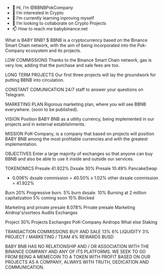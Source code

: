 - 👋 Hi, I’m @BBNBPokCompany
- 👀 I’m interested in Crypto
- 🌱 I’m currently learning inproving myself
- 💞️ I’m looking to collaborate on Crypto Projects
- 📫 How to reach me babybinance.net

What is BABY BNB?
$ BBNB is a cryptocurrency based on the Binance Smart Chain network, with the aim of being incorporated into the Pok-Company ecosystem and its projects.

LOW COMMISSIONS
Thanks to the Binance Smart Chain network, gas is very low, adding that the purchase and sale fees are too.

LONG TERM PROJECTS
Our first three projects will lay the groundwork for putting BBNB into circulation.

CONSTANT COMUNICATION
24/7 staff to answer your questions on Telegram.

MARKETING PLAN
Rigorous marketing plan, where you will see BBNB everywhere. (soon to be published).

VISION
Position BABY BNB as a utility currency, being implemented in our projects and in external establishments.

MISSION
PoK-Company, is a company that based on projects will position BABY BNB among the most profitable currencies and with the greatest implementation.

OBJECTIVES
Enter a large majority of exchanges so that anyone can buy BBNB and also be able to use it inside and outside our services.

TOKENOMICS
Presale
41.922% Dxsale
30% Presale
10.49% PancakeSwap
+ 0.006% dxsale commission = 40.50% x 1.02% other dxsale commission = 41.922%
 
Burn
20% Progressive burn.
5% burn dxsale.
10% Burning at 2 million capitalization
5% coming soon
15% Blocked
 
Marketing and private presale
8.078%
Private presale
Marketing
Airdrop's/sorteos
Audits
Exchanges
 
Project
30% Projects
Exchanges
PoK-Company
Airdrops
What else
Staking

TRANSACTION COMMISSIONS
BUY AND SALE 13%
6% LIQUIDITY
3% PROJECT / MARKETING / TEAM
4% REWARDS BUSD

BABY BNB HAS NO RELATIONSHIP AND / OR ASSOCIATION WITH THE BINANCE COMPANY AND ANY OF ITS PLATFORMS.
WE SEEK TO GO FROM BEING A MEMECOIN TO A TOKEN WITH PROFIT BASED ON OUR PROJECTS AS A COMPANY, ALWAYS WITH TRUTH, DEDICATION AND COMMUNICATION.

<!---
BBNBPokCompany/BBNBPokCompany is a ✨ special ✨ repository because its `README.md` (this file) appears on your GitHub profile.
You can click the Preview link to take a look at your changes.
--->
